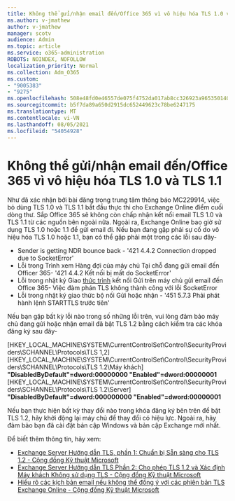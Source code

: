 ```yaml
---
title: Không thể gửi/nhận email đến/Office 365 vì vô hiệu hóa TLS 1.0 và TLS 1.1
ms.author: v-jmathew
author: v-jmathew
manager: scotv
audience: Admin
ms.topic: article
ms.service: o365-administration
ROBOTS: NOINDEX, NOFOLLOW
localization_priority: Normal
ms.collection: Adm_O365
ms.custom:
- "9005383"
- "9275"
ms.openlocfilehash: 508e48fd0e46557de075f4752da017ab8cc326923a965350140e598f7f7cf557
ms.sourcegitcommit: b5f7da89a650d2915dc652449623c78be6247175
ms.translationtype: MT
ms.contentlocale: vi-VN
ms.lasthandoff: 08/05/2021
ms.locfileid: "54054928"
---
```

# <a name="unable-to-sendreceive-email-tofrom-office-365-because-of-the-tls-10-and-tls-11-disablement"></a>Không thể gửi/nhận email đến/Office 365 vì vô hiệu hóa TLS 1.0 và TLS 1.1

Như đã xác nhận bởi bài đăng trong trung tâm thông báo MC229914, việc bỏ dùng TLS 1.0 và TLS 1.1 bắt đầu thực thi cho Exchange Online điểm cuối dòng thư. Sắp Office 365 sẽ không còn chấp nhận kết nối email TLS 1.0 và TLS 1.1 từ các nguồn bên ngoài nữa. Ngoài ra, Exchange Online bao giờ sử dụng TLS 1.0 hoặc 1.1 để gửi email đi. Nếu bạn đang gặp phải sự cố do vô hiệu hóa TLS 1.0 hoặc 1.1, bạn có thể gặp phải một trong các lỗi sau đây-

- Sender is getting NDR bounce back - '421 4.4.2 Connection dropped due to SocketError'
- Lỗi trong Trình xem Hàng đợi của máy chủ Tại chỗ đang gửi email đến Officer 365- '421 4.4.2 Kết nối bị mất do SocketError'
- Lỗi trong nhật ký Giao [thức trình](https://docs.microsoft.com/exchange/mail-flow/connectors/protocol-logging) kết nối Gửi trên máy chủ gửi email đến Office 365- Việc đàm phán TLS không thành công với lỗi SocketError
- Lỗi trong nhật ký giao thức bộ nối Gửi hoặc nhận - '451 5.7.3 Phải phát hành lệnh STARTTLS trước tiên'

Nếu bạn gặp bất kỳ lỗi nào trong số những lỗi trên, vui lòng đảm bảo máy chủ đang gửi hoặc nhận email đã bật TLS 1.2 bằng cách kiểm tra các khóa đăng ký sau đây-

[HKEY_LOCAL_MACHINE\SYSTEM\CurrentControlSet\Control\SecurityProviders\SCHANNEL\Protocols\TLS 1,2] [HKEY_LOCAL_MACHINE\SYSTEM\CurrentControlSet\Control\SecurityProviders\SCHANNEL\Protocols\TLS 1.2\Máy khách] **"DisabledByDefault"=dword:00000000 "Enabled"=dword:00000001** [HKEY_LOCAL_MACHINE\SYSTEM\CurrentControlSet\Control\SecurityProviders\SCHANNEL\Protocols\TLS 1.2\Server] **"DisabledByDefault"=dword:000000000 "Enabled"=dword:00000001**

Nếu bạn thực hiện bất kỳ thay đổi nào trong khóa đăng ký bên trên để bật TLS 1.2, hãy khởi động lại máy chủ để thay đổi có hiệu lực. Ngoài ra, hãy đảm bảo bạn đã cài đặt bản cập Windows và bản cập Exchange mới nhất.

Để biết thêm thông tin, hãy xem:

- [Exchange Server Hướng dẫn TLS, phần 1: Chuẩn bị Sẵn sàng cho TLS 1.2 - Cộng đồng Kỹ thuật Microsoft](https://techcommunity.microsoft.com/t5/exchange-team-blog/exchange-server-tls-guidance-part-1-getting-ready-for-tls-1-2/ba-p/607649)
- [Exchange Server Hướng dẫn TLS Phần 2: Cho phép TLS 1.2 và Xác định Máy khách Không sử dụng TLS - Cộng đồng Kỹ thuật Microsoft](https://techcommunity.microsoft.com/t5/exchange-team-blog/exchange-server-tls-guidance-part-2-enabling-tls-1-2-and/ba-p/607761)
- [Hiểu rõ các kịch bản email nếu không thể đồng ý với các phiên bản TLS Exchange Online - Cộng đồng Kỹ thuật Microsoft](https://techcommunity.microsoft.com/t5/exchange-team-blog/understanding-email-scenarios-if-tls-versions-cannot-be-agreed/ba-p/2065089)
